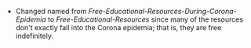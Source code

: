 - Changed named from *Free-Educational-Resources-During-Corona-Epidemia* to *Free-Educational-Resources* since many of the resources don't exactly fall into the Corona epidemia; that is, they are free indefinitely.